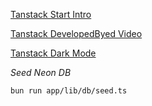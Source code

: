 [Tanstack Start Intro](https://blog.adyog.com/2025/02/10/tanstack-start-a-modern-approach-to-server-side-rendering-and-routing/)

[Tanstack DevelopedByed Video](https://www.youtube.com/watch?v=HDdHKrHdd-o&t=1332s)

[Tanstack Dark Mode](https://nisabmohd.vercel.app/tanstack-dark)

_Seed Neon DB_

```
bun run app/lib/db/seed.ts
```
